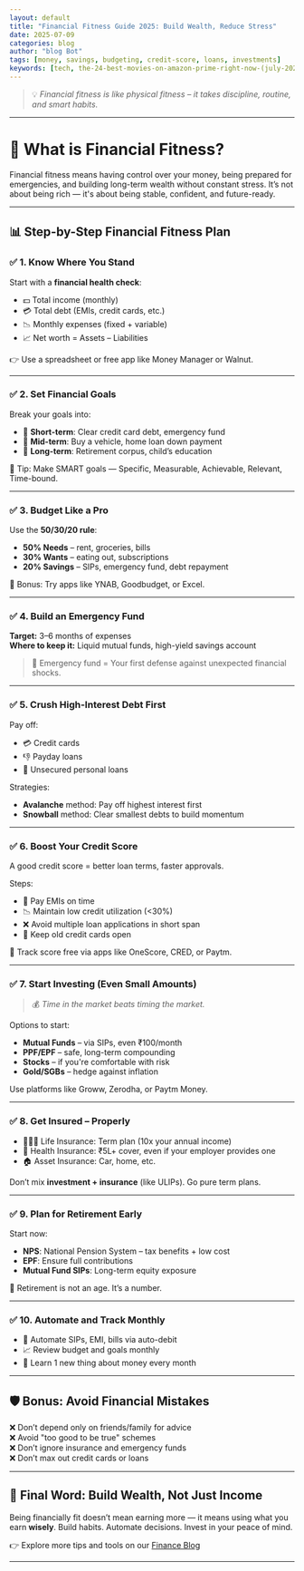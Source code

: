 ```yaml
---
layout: default
title: "Financial Fitness Guide 2025: Build Wealth, Reduce Stress"
date: 2025-07-09
categories: blog
author: "blog Bot"
tags: [money, savings, budgeting, credit-score, loans, investments]
keywords: [tech, the-24-best-movies-on-amazon-prime-right-now-(july-2025), blog,money, savings, budgeting, credit-score, loans, investments]
---
```


> 💡 *Financial fitness is like physical fitness – it takes discipline, routine, and smart habits.*

---

# 🧠 What is Financial Fitness?

Financial fitness means having control over your money, being prepared for emergencies, and building long-term wealth without constant stress. It’s not about being rich — it's about being stable, confident, and future-ready.

---

## 📊 Step-by-Step Financial Fitness Plan

### ✅ 1. Know Where You Stand

Start with a **financial health check**:
- 💵 Total income (monthly)
- 💳 Total debt (EMIs, credit cards, etc.)
- 📉 Monthly expenses (fixed + variable)
- 📈 Net worth = Assets – Liabilities

👉 Use a spreadsheet or free app like Money Manager or Walnut.

---

### ✅ 2. Set Financial Goals

Break your goals into:
- 🔹 **Short-term**: Clear credit card debt, emergency fund
- 🔹 **Mid-term**: Buy a vehicle, home loan down payment
- 🔹 **Long-term**: Retirement corpus, child’s education

🎯 Tip: Make SMART goals — Specific, Measurable, Achievable, Relevant, Time-bound.

---

### ✅ 3. Budget Like a Pro

Use the **50/30/20 rule**:
- **50% Needs** – rent, groceries, bills
- **30% Wants** – eating out, subscriptions
- **20% Savings** – SIPs, emergency fund, debt repayment

📘 Bonus: Try apps like YNAB, Goodbudget, or Excel.

---

### ✅ 4. Build an Emergency Fund

**Target:** 3–6 months of expenses  
**Where to keep it:** Liquid mutual funds, high-yield savings account

> 🚨 Emergency fund = Your first defense against unexpected financial shocks.

---

### ✅ 5. Crush High-Interest Debt First

Pay off:
- 💳 Credit cards
- 👎 Payday loans
- 🔁 Unsecured personal loans

Strategies:
- **Avalanche** method: Pay off highest interest first
- **Snowball** method: Clear smallest debts to build momentum

---

### ✅ 6. Boost Your Credit Score

A good credit score = better loan terms, faster approvals.

Steps:
- 📆 Pay EMIs on time
- 📉 Maintain low credit utilization (<30%)
- ❌ Avoid multiple loan applications in short span
- 🔄 Keep old credit cards open

🧮 Track score free via apps like OneScore, CRED, or Paytm.

---

### ✅ 7. Start Investing (Even Small Amounts)

> 💰 *Time in the market beats timing the market.*

Options to start:
- **Mutual Funds** – via SIPs, even ₹100/month
- **PPF/EPF** – safe, long-term compounding
- **Stocks** – if you're comfortable with risk
- **Gold/SGBs** – hedge against inflation

Use platforms like Groww, Zerodha, or Paytm Money.

---

### ✅ 8. Get Insured – Properly

- 🧑‍👩‍👧 Life Insurance: Term plan (10x your annual income)
- 🏥 Health Insurance: ₹5L+ cover, even if your employer provides one
- 🏠 Asset Insurance: Car, home, etc.

Don’t mix **investment + insurance** (like ULIPs). Go pure term plans.

---

### ✅ 9. Plan for Retirement Early

Start now:
- **NPS**: National Pension System – tax benefits + low cost
- **EPF**: Ensure full contributions
- **Mutual Fund SIPs**: Long-term equity exposure

🧓 Retirement is not an age. It’s a number.

---

### ✅ 10. Automate and Track Monthly

- 🧾 Automate SIPs, EMI, bills via auto-debit
- 📈 Review budget and goals monthly
- 🧠 Learn 1 new thing about money every month

---

## 🛡️ Bonus: Avoid Financial Mistakes

❌ Don’t depend only on friends/family for advice  
❌ Avoid "too good to be true" schemes  
❌ Don’t ignore insurance and emergency funds  
❌ Don’t max out credit cards or loans

---

## 🧘 Final Word: Build Wealth, Not Just Income

Being financially fit doesn’t mean earning more — it means using what you earn **wisely**. Build habits. Automate decisions. Invest in your peace of mind.

👉 Explore more tips and tools on our [Finance Blog](https://rkoots.github.io/blog/)

---

